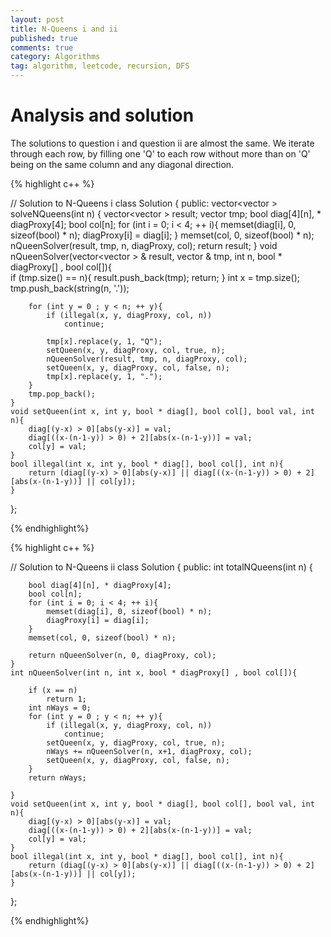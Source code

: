```yaml
---
layout: post
title: N-Queens i and ii
published: true
comments: true
category: Algorithms
tag: algorithm, leetcode, recursion, DFS
---
```


# Analysis and solution

The solutions to question i and question ii are almost the same. We iterate through each row, by filling one 'Q' to each row without more than on 'Q' being on the same column and any diagonal direction.

{% highlight c++ %}

// Solution to N-Queens i
class Solution {
public:
    vector<vector<string> > solveNQueens(int n) {
        vector<vector<string> > result;
        vector<string> tmp;
        bool diag[4][n], * diagProxy[4];
        bool col[n];
        for (int i = 0; i < 4; ++ i){
            memset(diag[i], 0, sizeof(bool) * n);
            diagProxy[i] = diag[i];
        }
        memset(col, 0, sizeof(bool) * n);
        nQueenSolver(result, tmp, n, diagProxy, col);
        return result;
    }
    void nQueenSolver(vector<vector<string> > & result, vector<string> & tmp, int n, bool * diagProxy[] , bool col[]){    
        if (tmp.size() == n){
            result.push_back(tmp);
            return;
        }
        int x = tmp.size();
        tmp.push_back(string(n, '.'));
        
        for (int y = 0 ; y < n; ++ y){
            if (illegal(x, y, diagProxy, col, n))                
                continue;
            
            tmp[x].replace(y, 1, "Q");
            setQueen(x, y, diagProxy, col, true, n);
            nQueenSolver(result, tmp, n, diagProxy, col);
            setQueen(x, y, diagProxy, col, false, n);
            tmp[x].replace(y, 1, ".");
        }
        tmp.pop_back();
    }
    void setQueen(int x, int y, bool * diag[], bool col[], bool val, int n){
        diag[(y-x) > 0][abs(y-x)] = val;
        diag[((x-(n-1-y)) > 0) + 2][abs(x-(n-1-y))] = val;
        col[y] = val;
    }
    bool illegal(int x, int y, bool * diag[], bool col[], int n){
        return (diag[(y-x) > 0][abs(y-x)] || diag[((x-(n-1-y)) > 0) + 2][abs(x-(n-1-y))] || col[y]);
    }       
};

{% endhighlight%}



{% highlight c++ %}

// Solution to N-Queens ii
class Solution {
public:
    int totalNQueens(int n) {
        
        bool diag[4][n], * diagProxy[4];
        bool col[n];
        for (int i = 0; i < 4; ++ i){
            memset(diag[i], 0, sizeof(bool) * n);
            diagProxy[i] = diag[i];
        }
        memset(col, 0, sizeof(bool) * n);
        
        return nQueenSolver(n, 0, diagProxy, col);
    }
    int nQueenSolver(int n, int x, bool * diagProxy[] , bool col[]){    

        if (x == n)
            return 1;
        int nWays = 0;
        for (int y = 0 ; y < n; ++ y){
            if (illegal(x, y, diagProxy, col, n))                
                continue;
            setQueen(x, y, diagProxy, col, true, n);
            nWays += nQueenSolver(n, x+1, diagProxy, col);
            setQueen(x, y, diagProxy, col, false, n);
        }
        return nWays;

    }
    void setQueen(int x, int y, bool * diag[], bool col[], bool val, int n){
        diag[(y-x) > 0][abs(y-x)] = val;
        diag[((x-(n-1-y)) > 0) + 2][abs(x-(n-1-y))] = val;
        col[y] = val;
    }
    bool illegal(int x, int y, bool * diag[], bool col[], int n){
        return (diag[(y-x) > 0][abs(y-x)] || diag[((x-(n-1-y)) > 0) + 2][abs(x-(n-1-y))] || col[y]);
    }       
};


{% endhighlight%}